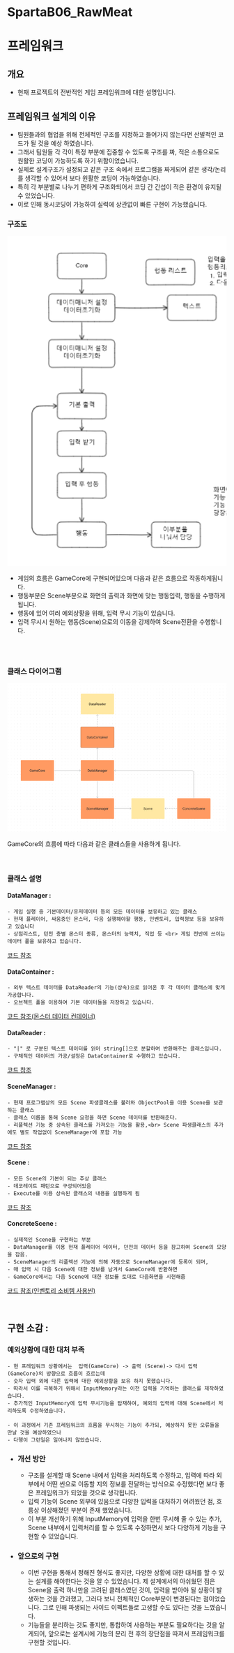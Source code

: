 # SpartaB06_RawMeat


# 프레임워크 
## 개요
- 현재 프로젝트의 전반적인 게임 프레임워크에 대한 설명입니다.

## 프레임워크 설계의 이유
- 팀원들과의 협업을 위해 전체적인 구조를 지정하고 들어가지 않는다면 산발적인 코드가 될 것을 예상 하였습니다.
- 그래서 팀원들 각 각이 특정 부분에 집중할 수 있도록 구조를 짜, 적은 소통으로도 원활한 코딩이 가능하도록 하기 위함이었습니다.
- 실제로 설계구조가 설정되고 같은 구조 속에서 프로그램을 짜게되어 같은 생각/논리를 생각할 수 있어서 보다 원활한 코딩이 가능하였습니다.
- 특히 각 부분별로 나누기 편하게 구조화되어서 코딩 간 간섭이 적은 환경이 유지될 수 있었습니다.
- 이로 인해 동시코딩이 가능하여 실력에 상관없이 빠른 구현이 가능했습니다.
  

### 구조도
![이미지](Image/간략한%20플로우%20차트.png)

- 게임의 흐름은 GameCore에 구현되어있으며 다음과 같은 흐름으로 작동하게됩니다.
- 행동부분은 Scene부분으로 화면의 출력과 화면에 맞는 행동입력, 행동을 수행하게됩니다.
- 행동에 있어 여러 예외상황을 위해, 입력 무시 기능이 있습니다.
- 입력 무시시 원하는 행동(Scene)으로의 이동을 강제하여 Scene전환을 수행합니다.

<br>
<br>

### 클래스 다이어그램
![이미지](Image/간략한%20클래스%20다이어그램.png)

GameCore의 흐름에 따라 다음과 같은 클래스들을 사용하게 됩니다.
<br>
<br>
<br>

### 클래스 설명
#### DataManager : 
    - 게임 실행 중 기본데이터/유저데이터 등의 모든 데이터를 보유하고 있는 클래스
    - 현재 플레이어, 싸움중인 몬스터, 다음 실행해야할 행동, 인벤토리, 입력정보 등을 보유하고 있습니다
    - 상점리스트, 던전 층별 몬스터 종류, 몬스터의 능력치, 직업 등 <br> 게임 전반에 쓰이는 데이터 풀을 보유하고 있습니다.
[코드 참조](../../BasicTeamProject/BasicTeamProject/src/Data/DataManager.cs)
#### DataContainer :
    - 외부 텍스트 데이터를 DataReader의 기능(상속)으로 읽어온 후 각 데이터 클래스에 맞게 가공합니다.
    - 오브젝트 풀을 이용하여 기본 데이터들을 저장하고 있습니다.

[코드 참조(몬스터 데이터 컨테이너)](../../BasicTeamProject/BasicTeamProject/src/Data/MonsterDataContainer.cs)

#### DataReader :
    - "|" 로 구분된 텍스트 데이터를 읽어 string[]으로 분할하여 반환해주는 클래스입니다.
    - 구체적인 데이터의 가공/설정은 DataContainer로 수행하고 있습니다.

[코드 참조](../../BasicTeamProject/BasicTeamProject/src/Data/DataReader.cs)

#### SceneManager : 
    - 현재 프로그램상의 모든 Scene 파생클래스를 불러와 ObjectPool을 이용 Scene을 보관하는 클래스
    - 클래스 이름을 통해 Scene 요청을 하면 Scene 데이터를 반환해준다.
    - 리플렉션 기능 중 상속된 클래스를 가져오는 기능을 활용,<br> Scene 파생클래스의 추가에도 별도 작업없이 SceneManager에 포함 가능

[코드 참조](../../BasicTeamProject/BasicTeamProject/src/Scene/SceneManager.cs)


#### Scene :
    - 모든 Scene의 기본이 되는 추상 클래스
    - 데코레이트 패턴으로 구성되어있음
    - Execute를 이용 상속된 클래스의 내용을 실행하게 됨

[코드 참조](../../BasicTeamProject/BasicTeamProject/src/Scene/Scene.cs)

#### ConcreteScene :
    - 실제적인 Scene을 구현하는 부분
    - DataManager를 이용 현재 플레이어 데이터, 던전의 데이터 등을 참고하여 Scene의 모양을 잡음.
    - SceneManager의 리플렉션 기능에 의해 자동으로 SceneManager에 등록이 되며,
    - 매 입력 시 다음 Scene에 대한 정보를 남겨서 GameCore에 반환하면
    - GameCore에서는 다음 Scene에 대한 정보를 토대로 다음화면을 시현해줌

[코드 참조(인벤토리 소비템 사용씬)](../../BasicTeamProject/BasicTeamProject/src/Scene/InventoryConsumeScene.cs)


<br>


## 구현 소감 :
### 예외상황에 대한 대처 부족
    - 현 프레임워크 상황에서는  입력(GameCore) -> 출력 (Scene)-> 다시 입력(GameCore)의 방향으로 흐름이 흐르는데
    - 숫자 입력 외에 다른 입력에 대한 예외상황을 보유 하지 못했습니다.
    - 따라서 이를 극복하기 위해서 InputMemory라는 이전 입력을 기억하는 클래스를 제작하였습니다.
    - 추가적인 InputMemory에 입력 무시기능을 탑재하여, 예외의 입력에 대해 Scene에서 처리하도록 수정하였습니다.

    - 이 과정에서 기존 프레임워크의 흐름을 무시하는 기능이 추가되, 예상하지 못한 오류들을 만날 것을 예상하였으나 
    - 다행이 그런일은 일어나지 않았습니다.
 - ### 개선 방안 
   - 구조를 설계할 때 Scene 내에서 입력을 처리하도록 수정하고, 입력에 따라 외부에서 어떤 씬으로 이동할 지의 정보를 전달하는 방식으로 수정했다면 보다 좋은 프레임워크가 되었을 것으로 생각됩니다.
   - 입력 기능이 Scene 외부에 있음으로 다양한 입력을 대처하기 어려웠던 점, 흐름상 이상해졌던 부분이 존재 했었습니다.
   - 이 부분 개선하기 위해 InputMemory에 입력을 한번 무시해 줄 수 있는 추가, Scene 내부에서 입력처리를 할 수 있도록 수정하면서 보다 다양하게 기능을 구현할 수 있었습니다.


- ### 앞으로의 구현
    - 이번 구현을 통해서 정해진 형식도 좋지만, 다양한 상황에 대한 대처를 할 수 있는 설계를 해야한다는 것을 알 수 있었습니다. 제 설계에서의 아쉬웠던 점은 Scene을 출력 하나만을 고려된 클래스였던 것이, 입력을 받아야 될 상황이 발생하는 것을 간과했고, 그러다 보니 전체적인 Core부분이 변경된다는 점이었습니다. 그로 인해 파생되는 사이드 이펙트들로 고생할 수도 있다는 것을 느꼈습니다. 
    - 기능들을 분리하는 것도 좋지만, 통합하여 사용하는 부분도 필요하다는 것을 알게되어, 앞으로는 설계시에 기능의 분리 전 후의 장단점을 따져서 프레임워크를 구현할 것입니다.
  